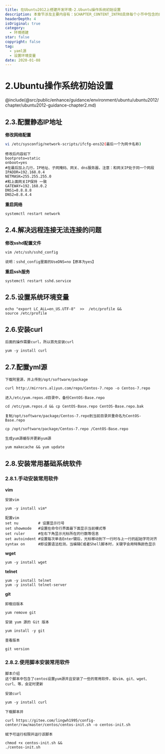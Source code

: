 ```yaml
---
title: 在Ubuntu2012上搭建开发环境-2.Ubuntu操作系统初始设置
description: 本章节涉及主要内容有：$CHAPTER_CONTENT_INTRO具体每个小节中包含的内容可使通过下面的章节内容大纲进行查看，本章节内容中图片较少，主要以实用为主，所有代码均经过严格测试，可直接复制运行即可。
headerDepth: 4
isOriginal: true
category:
  - 环境搭建
star: false
copyright: false
tag:
  - yaml源
  - 设置环境变量
date: 2020-01-08
---
```


# 2.Ubuntu操作系统初始设置
@include(@src/public/enhance/guidance/environment/ubuntu/ubuntu2012/chapter/ubuntu2012-guidance-chapter2.md)

## 2.3.配置静态IP地址
**修改网络配置**	
```bash
vi /etc/sysconfig/network-scripts/ifcfg-ens32(最后一个为网卡名称)	
```	
	修改后内容如下
	bootproto=static
	onboot=yes
	#在最后加上几行，IP地址、子网掩码、网关、dns服务器，注意：和网关IP处于同一个网段
	IPADDR=192.168.0.4
	NETMASK=255.255.255.0
	#和上面网关IP保持 一致
	GATEWAY=192.168.0.2
	DNS1=8.8.8.8
	DNS2=8.8.4.4
**重启网络**
```
systemctl restart network
```

## 2.4.解决远程连接无法连接的问题
**修改sshd配置文件**
```
vim /etc/ssh/sshd_config
```	
	说明：sshd_config里面的UseDNS=no【原本为yes】
**重启ssh服务**
```
systemctl restart sshd.service
```

## 2.5.设置系统环境变量
```
echo "export LC_ALL=en_US.UTF-8"  >>  /etc/profile &&
source /etc/profile
```

## 2.6.安装curl
	后面的操作需要curl，所以首先安装curl
```	
yum -y install curl
```

## 2.7.配置yml源
	下载阿里源，并上传到/opt/software/package
```	
curl http://mirrors.aliyun.com/repo/Centos-7.repo -o Centos-7.repo
```	
	进入/etc/yum.repos.d目录中，备份CentOS-Base.repo
```	
cd /etc/yum.repos.d && cp CentOS-Base.repo CentOS-Base.repo.bak
```	
	复制/opt/software/package/Centos-7.repo到当前目录并重命名为CentOS-Base.repo
```	
cp /opt/software/package/Centos-7.repo /CentOS-Base.repo
```	
	生成yum源缓存并更新yum源
```	
yum makecache && yum update
```

## 2.8.安装常用基础系统软件
### 2.8.1.手动安装常用软件
**vim**

	安装vim	
```		
yum -y install vim*
```	
	配置vim	
	set nu         # 设置显示行号
	set showmode   #设置在命令行界面最下面显示当前模式等
	set ruler      #在右下角显示光标所在的行数等信息
	set autoindent #设置每次单击Enter键后，光标移动到下一行时与上一行的起始字符对齐
	syntax on      #即设置语法检测，当编辑C或者Shell脚本时，关键字会用特殊颜色显示		
**wget**
```
yum -y install wget
```	
**telnet**
```
yum -y install telnet
yum -y install telnet-server
```	
**git**

	卸载旧版本	
```
yum remove git
```
	安装 yum 源的 Git 版本
```	
yum install -y git
```
	查看版本
```	
git version 
```
### 2.8.2.使用脚本安装常用软件
	脚本介绍
	这个脚本中包含了centos设置yum源并且安装了一些的常用软件，如vim、git、wget、curl、等，会定时更新

	安装curl
```	
yum -y install curl
```

	下载脚本并
```
curl https://gitee.com/lingwh1995/config-center/raw/master/centos/centos-init.sh -o centos-init.sh
```

	赋予可运行权限并运行该脚本
```
chmod +x centos-init.sh &&
./centos-init.sh
```
